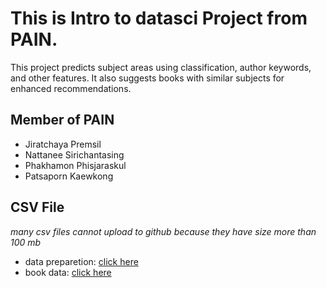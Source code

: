 # This is Intro to datasci Project from PAIN.
This project predicts subject areas using classification, author keywords, and other features. It also suggests books with similar subjects for enhanced recommendations.

## Member of PAIN
- Jiratchaya Premsil
- Nattanee Sirichantasing
- Phakhamon Phisjaraskul
- Patsaporn Kaewkong

## CSV File
*many csv files cannot upload to github because they have size more than 100 mb* 
- data preparetion: [click here](https://drive.google.com/drive/folders/1pFZI9IuzTbVl-4VzmBbBUVds0VoTS5pe?usp=sharing)
- book data: [click here](https://drive.google.com/drive/folders/1QySUdgTWGRgZKF1w2ov2Mqw7M8Kvn1Qm?usp=sharing)
